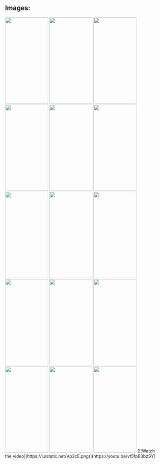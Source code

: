 ## Images:

<p float="left">
  <img src="https://github.com/user-attachments/assets/d07e2acf-a8a6-4f87-af2d-f22a3bac1105" width="140" height="280">
  <img src="https://github.com/user-attachments/assets/4b52cc6e-d5aa-4276-8b11-3419cf6f2142" width="140" height="280">
  <img src="https://github.com/user-attachments/assets/8f81d95b-db2b-49b1-9cb5-48b3c39477b1" width="140" height="280">
  <img src="https://github.com/user-attachments/assets/71e44d00-f195-4cbb-ac04-b850ece91500" width="140" height="280">
  <img src="https://github.com/user-attachments/assets/23549397-cd09-4501-9a71-22b573b3f6d4" width="140" height="280">
  <img src="https://github.com/user-attachments/assets/53c09a7c-4bcd-4adc-ad42-fd75240b2890" width="140" height="280">
  <img src="https://github.com/user-attachments/assets/e1f4f123-fbff-43cc-8788-38dd81676cd1" width="140" height="280">
  <img src="https://github.com/user-attachments/assets/ab4db8e4-9c3f-4b03-87c6-e37aa3341e01" width="140" height="280">
  <img src="https://github.com/user-attachments/assets/bd4fc015-9bbe-4889-8a90-1c7f074a245a" width="140" height="280">
  <img src="https://github.com/user-attachments/assets/6315449f-ceb2-44b2-bf8d-0e414cfece46" width="140" height="280">
  <img src="https://github.com/user-attachments/assets/4022331a-73a9-43bd-81a0-42ad483a292f" width="140" height="280">
  <img src="https://github.com/user-attachments/assets/9d723e08-0287-415c-9fcd-beb76117ac7d" width="140" height="280">
  <img src="https://github.com/user-attachments/assets/ccf2a26f-82e3-4e60-8c1d-99128a5cb1e6" width="140" height="280">
  <img src="https://github.com/user-attachments/assets/909831c5-5f46-4675-b916-709606f92048" width="140" height="280">
  <img src="https://github.com/user-attachments/assets/a50a0844-fa03-4f6b-86ae-6d3eb690528a" width="140" height="280">
  [![Watch the video](https://i.sstatic.net/Vp2cE.png)](https://youtu.be/vt5fpE0bzSY)

</p>
